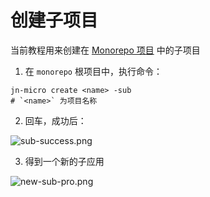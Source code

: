 # 创建子项目

当前教程用来创建在 [Monorepo 项目](./moenorepo.md) 中的子项目

1. 在 `monorepo` 根项目中，执行命令：

```shell
jn-micro create <name> -sub
# `<name>` 为项目名称
```

2. 回车，成功后：

![sub-success.png](/images/micro-cli/sub-success.png)

3. 得到一个新的子应用

![new-sub-pro.png](/images/micro-cli/new-sub-pro.png)
